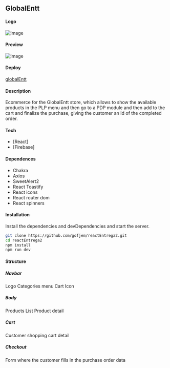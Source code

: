 ## GlobalEntt

#### Logo
![image](../reactEntrega2/src/assets/logo.png)

#### Preview
![image](../reactEntrega2/src/assets/GlobalEnttSite.gif)

#### Deploy
[globalEntt](https://react-final-eight-sigma.vercel.app/)

#### Description
Ecommerce for the GlobalEntt store, which allows to show the available products in the PLP menu and then go to a PDP module and then add to the cart and finalize the purchase, giving the customer an Id of the completed order.

#### Tech
- [React]
- [Firebase]

#### Dependences
- Chakra
- Axios
- SweetAlert2
- React Toastify
- React icons
- React router dom
- React spinners


#### Installation
Install the dependencies and devDependencies and start the server.

```sh
git clone https://github.com/gofjem/reactEntrega2.git
cd reactEntrega2
npm install
npm run dev
```
#### Structure

##### Navbar

Logo
Categories menu
Cart Icon

##### Body

Products List
Product detail

##### Cart
Customer shopping cart detail

##### Checkout
Form where the customer fills in the purchase order data
